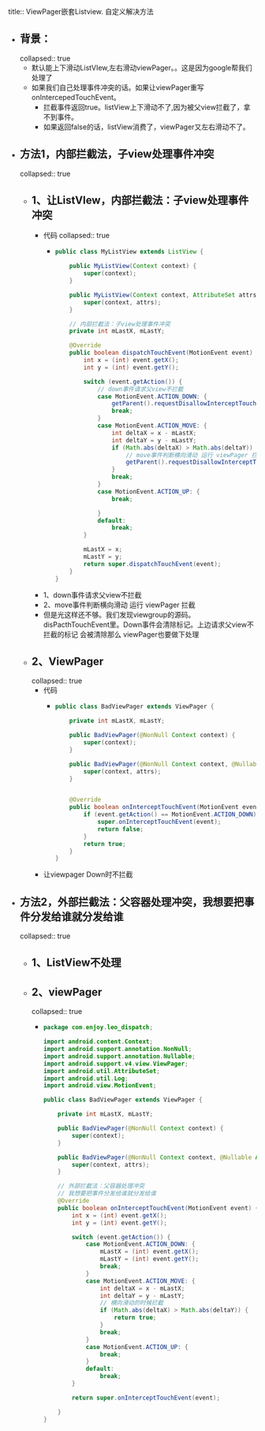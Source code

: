 title:: ViewPager嵌套Listview. 自定义解决方法

- ## 背景：
  collapsed:: true
	- 默认能上下滑动ListVIew,左右滑动viewPager。。这是因为google帮我们处理了
	- 如果我们自己处理事件冲突的话。如果让viewPager重写onIntercepedTouchEvent。
		- 拦截事件返回true。listView上下滑动不了,因为被父view拦截了，拿不到事件。
		- 如果返回false的话，listView消费了，viewPager又左右滑动不了。
- ## 方法1，内部拦截法，子view处理事件冲突
  collapsed:: true
	- ## 1、让ListVIew，内部拦截法：子view处理事件冲突
		- 代码
		  collapsed:: true
			- ```java
			  public class MyListView extends ListView {
			  
			      public MyListView(Context context) {
			          super(context);
			      }
			  
			      public MyListView(Context context, AttributeSet attrs) {
			          super(context, attrs);
			      }
			  
			      // 内部拦截法：子view处理事件冲突
			      private int mLastX, mLastY;
			  
			      @Override
			      public boolean dispatchTouchEvent(MotionEvent event) {
			          int x = (int) event.getX();
			          int y = (int) event.getY();
			  
			          switch (event.getAction()) {
			              // down事件请求父view不拦截
			              case MotionEvent.ACTION_DOWN: {
			                  getParent().requestDisallowInterceptTouchEvent(true);
			                  break;
			              }
			              case MotionEvent.ACTION_MOVE: {
			                  int deltaX = x - mLastX;
			                  int deltaY = y - mLastY;
			                  if (Math.abs(deltaX) > Math.abs(deltaY)) {
			                      // move事件判断横向滑动 运行 viewPager 拦截
			                      getParent().requestDisallowInterceptTouchEvent(false);
			                  }
			                  break;
			              }
			              case MotionEvent.ACTION_UP: {
			                  break;
			  
			              }
			              default:
			                  break;
			          }
			  
			          mLastX = x;
			          mLastY = y;
			          return super.dispatchTouchEvent(event);
			      }
			  }
			  ```
		- 1、down事件请求父view不拦截
		- 2、move事件判断横向滑动 运行 viewPager 拦截
		- 但是光这样还不够。我们发现viewgroup的源码。disPacthTouchEvent里。Down事件会清除标记。上边请求父view不拦截的标记 会被清除那么 viewPager也要做下处理
	- ## 2、ViewPager
	  collapsed:: true
		- 代码
			- ```java
			  public class BadViewPager extends ViewPager {
			  
			      private int mLastX, mLastY;
			  
			      public BadViewPager(@NonNull Context context) {
			          super(context);
			      }
			  
			      public BadViewPager(@NonNull Context context, @Nullable AttributeSet attrs) {
			          super(context, attrs);
			      }
			  
			  
			      @Override
			      public boolean onInterceptTouchEvent(MotionEvent event) {
			          if (event.getAction() == MotionEvent.ACTION_DOWN){
			              super.onInterceptTouchEvent(event);
			              return false;
			          }
			          return true;
			      }
			  }
			  
			  ```
		- 让viewpager Down时不拦截
- ## 方法2，外部拦截法：父容器处理冲突，我想要把事件分发给谁就分发给谁
  collapsed:: true
	- ## 1、ListView不处理
	- ## 2、viewPager
	  collapsed:: true
		- ```java
		  package com.enjoy.leo_dispatch;
		  
		  import android.content.Context;
		  import android.support.annotation.NonNull;
		  import android.support.annotation.Nullable;
		  import android.support.v4.view.ViewPager;
		  import android.util.AttributeSet;
		  import android.util.Log;
		  import android.view.MotionEvent;
		  
		  public class BadViewPager extends ViewPager {
		  
		      private int mLastX, mLastY;
		  
		      public BadViewPager(@NonNull Context context) {
		          super(context);
		      }
		  
		      public BadViewPager(@NonNull Context context, @Nullable AttributeSet attrs) {
		          super(context, attrs);
		      }
		  
		      // 外部拦截法：父容器处理冲突
		      // 我想要把事件分发给谁就分发给谁
		      @Override
		      public boolean onInterceptTouchEvent(MotionEvent event) {
		          int x = (int) event.getX();
		          int y = (int) event.getY();
		  
		          switch (event.getAction()) {
		              case MotionEvent.ACTION_DOWN: {
		                  mLastX = (int) event.getX();
		                  mLastY = (int) event.getY();
		                  break;
		              }
		              case MotionEvent.ACTION_MOVE: {
		                  int deltaX = x - mLastX;
		                  int deltaY = y - mLastY;
		                  // 横向滑动的时候拦截
		                  if (Math.abs(deltaX) > Math.abs(deltaY)) {
		                      return true;
		                  }
		                  break;
		              }
		              case MotionEvent.ACTION_UP: {
		                  break;
		              }
		              default:
		                  break;
		          }
		  
		          return super.onInterceptTouchEvent(event);
		  
		      }
		  }
		  
		  ```